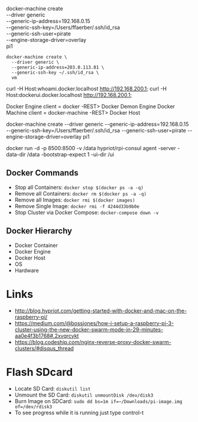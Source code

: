 

docker-machine create \
  --driver generic \
  --generic-ip-address=192.168.0.15 \
  --generic-ssh-key=/Users/ffaerber/.ssh/id_rsa \
  --generic-ssh-user=pirate \
  --engine-storage-driver=overlay \
  pi1

```
docker-machine create \
  --driver generic \
  --generic-ip-address=203.0.113.81 \
  --generic-ssh-key ~/.ssh/id_rsa \
  vm
```


curl -H Host:whoami.docker.localhost http://192.168.200.1;
curl -H Host:dockerui.docker.localhost http://192.168.200.1;



Docker Engine client  = docker -REST> Docker Demon Engine
Docker Machine client = docker-machine -REST> Docker Host





docker-machine create --driver generic --generic-ip-address=192.168.0.15 --generic-ssh-key=/Users/ffaerber/.ssh/id_rsa --generic-ssh-user=pirate --engine-storage-driver=overlay pi1





docker run -d -p 8500:8500 -v /data hypriot/rpi-consul agent -server -data-dir /data -bootstrap-expect 1 -ui-dir /ui


## Docker Commands 
- Stop all Containers: `docker stop $(docker ps -a -q)`
- Remove all Containers: `docker rm $(docker ps -a -q)`
- Remove all Images: `docker rmi $(docker images)`
- Remove Single Image: `docker rmi -f 4244d33b9b0e`
- Stop Cluster via Docker Compose: `docker-compose down -v`

## Docker Hierarchy
- Docker Container
- Docker Engine
- Docker Host
- OS
- Hardware

# Links
- http://blog.hypriot.com/getting-started-with-docker-and-mac-on-the-raspberry-pi/
- https://medium.com/@bossjones/how-i-setup-a-raspberry-pi-3-cluster-using-the-new-docker-swarm-mode-in-29-minutes-aa0e4f3b1768#.2xvqrcykt
- https://blog.codeship.com/nginx-reverse-proxy-docker-swarm-clusters/#disqus_thread

# Flash SDcard
- Locate SD Card: `diskutil list`
- Unmount the SD Card: `diskutil unmountDisk /dev/disk3`
- Burn Image on SDCard: `sudo dd bs=1m if=~/Downloads/pi-image.img of=/dev/rdisk3`
- To see progress while it is running just type control-t